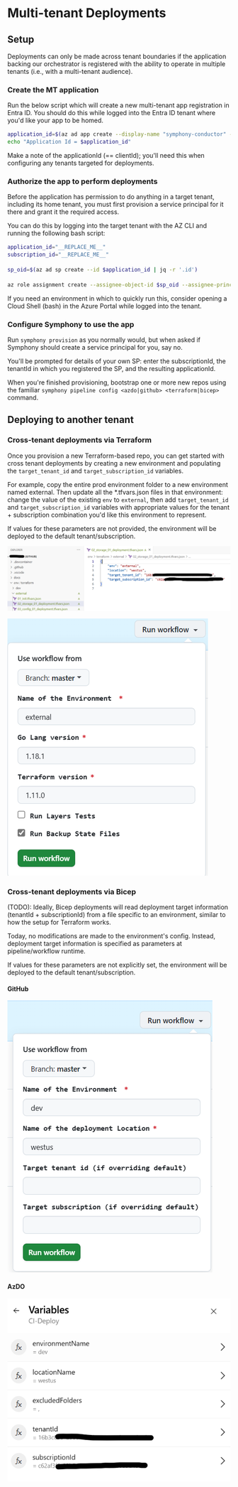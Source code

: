 # Multi-tenant Deployments

## Setup

Deployments can only be made across tenant boundaries if the application backing our orchestrator is registered with the ability to operate in multiple tenants (i.e., with a multi-tenant audience).


### Create the MT application

Run the below script which will create a new multi-tenant app registration in Entra ID. You should do this while logged into the Entra ID tenant where you'd like your app to be homed.

```bash
application_id=$(az ad app create --display-name "symphony-conductor" --sign-in-audience AzureADMultipleOrgs | jq -r '.appId')
echo "Application Id = $application_id"
```

Make a note of the applicationId (== clientId); you'll need this when configuring any tenants targeted for deployments.


### Authorize the app to perform deployments

Before the application has permission to do anything in a target tenant, including its home tenant, you must first provision a service principal for it there and grant it the required access.

You can do this by logging into the target tenant with the AZ CLI and running the following bash script:

```bash
application_id="__REPLACE_ME__"
subscription_id="__REPLACE_ME__"

sp_oid=$(az ad sp create --id $application_id | jq -r '.id')

az role assignment create --assignee-object-id $sp_oid --assignee-principal-type ServicePrincipal --role "Owner" --scope "/subscriptions/$subscription_id"
```

If you need an environment in which to quickly run this, consider opening a Cloud Shell (bash) in the Azure Portal while logged into the tenant.


### Configure Symphony to use the app

Run `symphony provision` as you normally would, but when asked if Symphony should create a service principal for you, say no.

You'll be prompted for details of your own SP: enter the subscriptionId, the tenantId in which you registered the SP, and the resulting applicationId.

When you're finished provisioning, bootstrap one or more new repos using the familiar `symphony pipeline config <azdo|github> <terraform|bicep>` command.


## Deploying to another tenant

### Cross-tenant deployments via Terraform

Once you provision a new Terraform-based repo, you can get started with cross tenant deployments by creating a new environment and populating the `target_tenant_id` and `target_subscription_id` variables.

For example, copy the entire prod environment folder to a new environment named external. Then update all the *.tfvars.json files in that environment: change the value of the existing `env` to `external`, then add `target_tenant_id` and `target_subscription_id` variables with appropriate values for the tenant + subscription combination you'd like this environment to represent.

If values for these parameters are not provided, the environment will be deployed to the default tenant/subscription.

![Terraform MT config example](images/mt_terraform_config.png)

![Terraform MT deployment example](images/mt_terraform_deployment.png)


### Cross-tenant deployments via Bicep

(TODO): Ideally, Bicep deployments will read deployment target information (tenantId + subscriptionId) from a file specific to an environment, similar to how the setup for Terraform works.

Today, no modifications are made to the environment's config. Instead, deployment target information is specified as parameters at pipeline/workflow runtime.

If values for these parameters are not explicitly set, the environment will be deployed to the default tenant/subscription.

#### GitHub
![GitHub workflow example](images/mt_bicep_github_workflow.png)

#### AzDO
![AzDO pipeline example](images/mt_bicep_azdo_pipeline.png)
